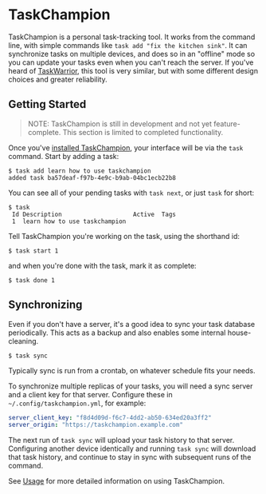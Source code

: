 # TaskChampion

TaskChampion is a personal task-tracking tool.
It works from the command line, with simple commands like `task add "fix the kitchen sink"`.
It can synchronize tasks on multiple devices, and does so in an "offline" mode so you can update your tasks even when you can't reach the server.
If you've heard of [TaskWarrior](https://taskwarrior.org/), this tool is very similar, but with some different design choices and greater reliability.

## Getting Started

> NOTE: TaskChampion is still in development and not yet feature-complete.
> This section is limited to completed functionality.

Once you've [installed TaskChampion](./installation.md), your interface will be via the `task` command.
Start by adding a task:

```shell
$ task add learn how to use taskchampion
added task ba57deaf-f97b-4e9c-b9ab-04bc1ecb22b8
```

You can see all of your pending tasks with `task next`, or just `task` for short:

```shell
$ task
 Id Description                    Active  Tags
 1  learn how to use taskchampion
```

Tell TaskChampion you're working on the task, using the shorthand id:

```shell
$ task start 1
```

and when you're done with the task, mark it as complete:

```shell
$ task done 1
```

## Synchronizing

Even if you don't have a server, it's a good idea to sync your task database periodically.
This acts as a backup and also enables some internal house-cleaning.

```shell
$ task sync
```

Typically sync is run from a crontab, on whatever schedule fits your needs.

To synchronize multiple replicas of your tasks, you will need a sync server and a client key for that server.
Configure these in `~/.config/taskchampion.yml`, for example:

```yaml
server_client_key: "f8d4d09d-f6c7-4dd2-ab50-634ed20a3ff2"
server_origin: "https://taskchampion.example.com"
```

The next run of `task sync` will upload your task history to that server.
Configuring another device identically and running `task sync` will download that task history, and continue to stay in sync with subsequent runs of the command.

See [Usage](./using-task-command.md) for more detailed information on using TaskChampion.
